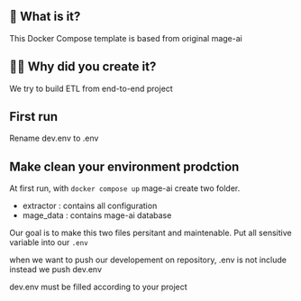 ## 🤔 What is it?

This Docker Compose template is based from original mage-ai

## 🙋‍♂️ Why did you create it?

We try to build ETL from end-to-end project

## First run

Rename dev.env to .env

## Make clean your environment prodction

At first run, with `docker compose up` mage-ai create two folder. 

* extractor : contains all configuration
* mage_data : contains mage-ai database

Our goal is to make this two files persitant and maintenable.
Put all sensitive variable into our `.env`

when we want to push our developement on repository, .env is not include instead we push dev.env 

dev.env must be filled according to your project


